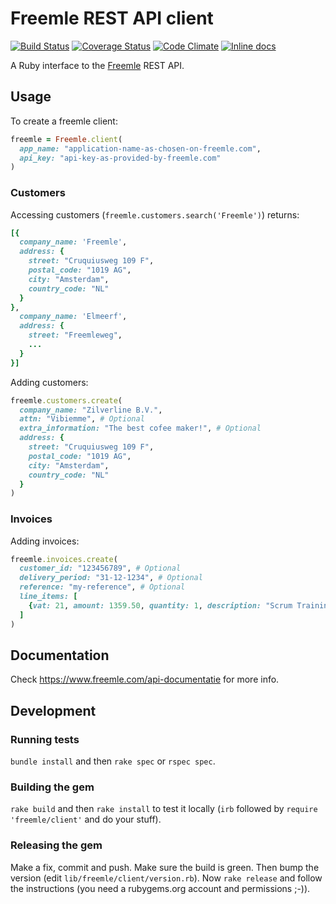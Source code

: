 # Freemle REST API client

[![Build Status](https://travis-ci.org/freemle/freemle-ruby.svg)](https://travis-ci.org/freemle/freemle-ruby)
[![Coverage Status](https://coveralls.io/repos/freemle/freemle-ruby/badge.png)](https://coveralls.io/r/freemle/freemle-ruby)
[![Code Climate](https://codeclimate.com/github/freemle/freemle-ruby.png)](https://codeclimate.com/github/freemle/freemle-ruby)
[![Inline docs](http://inch-pages.github.io/github/freemle/freemle-ruby.png)](http://inch-pages.github.io/github/freemle/freemle-ruby)

A Ruby interface to the [Freemle](https://www.freemle.com/) REST API.

## Usage

To create a freemle client:
```ruby
freemle = Freemle.client(
  app_name: "application-name-as-chosen-on-freemle.com",
  api_key: "api-key-as-provided-by-freemle.com"
)
```

### Customers

Accessing customers (`freemle.customers.search('Freemle')`) returns:
```ruby
[{
  company_name: 'Freemle',
  address: {
    street: "Cruquiusweg 109 F",
    postal_code: "1019 AG",
    city: "Amsterdam",
    country_code: "NL"
  }
},
  company_name: 'Elmeerf',
  address: {
    street: "Freemleweg",
    ...
  }
}]
```

Adding customers:
```ruby
freemle.customers.create(
  company_name: "Zilverline B.V.",
  attn: "Vibiemme", # Optional
  extra_information: "The best cofee maker!", # Optional
  address: {
    street: "Cruquiusweg 109 F",
    postal_code: "1019 AG",
    city: "Amsterdam",
    country_code: "NL"
  }
)
```

### Invoices

Adding invoices:
```ruby
freemle.invoices.create(
  customer_id: "123456789", # Optional
  delivery_period: "31-12-1234", # Optional
  reference: "my-reference", # Optional
  line_items: [
    {vat: 21, amount: 1359.50, quantity: 1, description: "Scrum Training"}
  ]
)
```

## Documentation

Check https://www.freemle.com/api-documentatie for more info.

## Development

### Running tests

`bundle install` and then `rake spec` or `rspec spec`.

### Building the gem

`rake build` and then `rake install` to test it locally (`irb` followed
by `require 'freemle/client'` and do your stuff).

### Releasing the gem

Make a fix, commit and push. Make sure the build is green. Then bump the
version (edit `lib/freemle/client/version.rb`). Now `rake release` and follow
the instructions (you need a rubygems.org account and permissions ;-)).
